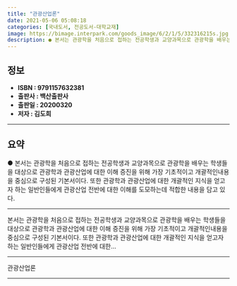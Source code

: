 ```yaml
---
title: "관광산업론"
date: 2021-05-06 05:08:18
categories: [국내도서, 전공도서-대학교재]
image: https://bimage.interpark.com/goods_image/6/2/1/5/332316215s.jpg
description: ● 본서는 관광학을 처음으로 접하는 전공학생과 교양과목으로 관광학을 배우는 학생들을 대상으로 관광학과 관광산업에 대한 이해 증진을 위해 가장 기초적이고 개괄적인내용을 중심으로 구성된 기본서이다. 또한 관광학과 관광산업에 대한 개괄적인 지식을 얻고자 하는 일반인들에게 관광산업 전반에 대
---
```


## **정보**

- **ISBN : 9791157632381**
- **출판사 : 백산출판사**
- **출판일 : 20200320**
- **저자 : 김도희**

------



## **요약**

●  본서는 관광학을 처음으로 접하는 전공학생과 교양과목으로 관광학을 배우는 학생들을 대상으로 관광학과 관광산업에 대한 이해 증진을 위해 가장 기초적이고 개괄적인내용을 중심으로 구성된 기본서이다. 또한 관광학과 관광산업에 대한 개괄적인 지식을 얻고자 하는 일반인들에게 관광산업 전반에 대한 이해를 도모하는데 적합한 내용을 담고 있다.

------

본서는 관광학을 처음으로 접하는 전공학생과 교양과목으로 관광학을 배우는 학생들을 대상으로 관광학과 관광산업에 대한 이해 증진을 위해 가장 기초적이고 개괄적인내용을 중심으로 구성된 기본서이다. 또한 관광학과 관광산업에 대한 개괄적인 지식을 얻고자 하는 일반인들에게 관광산업 전반에 대한... 

------


관광산업론 

------


